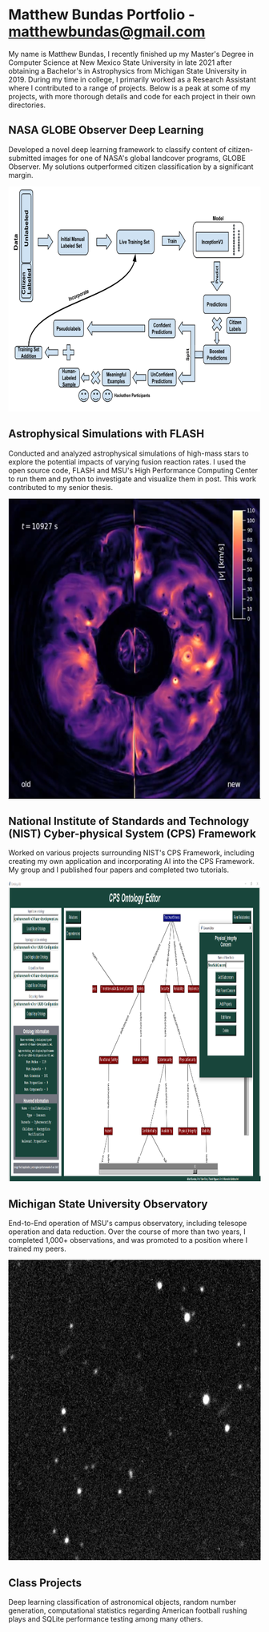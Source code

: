 
# Matthew Bundas Portfolio - matthewbundas@gmail.com

My name is Matthew Bundas, I recently finished up my Master's Degree in Computer Science at New Mexico State University in late 2021 after obtaining a Bachelor's in Astrophysics from Michigan State University in 2019. During my time in college, I primarily worked as a Research Assistant where I contributed to a range of projects. Below is a peak at some of my projects, with more thorough details and code for each project in their own directories.




## NASA GLOBE Observer Deep Learning
Developed a novel deep learning framework to classify content of citizen-submitted images for one of NASA's global landcover programs, GLOBE Observer. My solutions outperformed citizen classification by a significant margin.

<p align="center">
<img src="https://github.com/bundasma/matthew_bundas_portfolio/blob/main/NASA_GLOBE_Observer_Research/README_images/SSAL_framework.png?raw=true" width="600" height="450">
</p>


## Astrophysical Simulations with FLASH
Conducted and analyzed astrophysical simulations of high-mass stars to explore the potential impacts of varying fusion reaction rates. I used the open source code, FLASH and MSU's High Performance Computing Center to run them and python to investigate and visualize them in post. This work contributed to my senior thesis. 

<p align="center">
<img src="https://github.com/bundasma/matthew_bundas_portfolio/blob/main/Astrophysical_Sim_Research/README_images/sim_screenshot.PNG?raw=true" width="600" height="600">
</p>


## National Institute of Standards and Technology (NIST) Cyber-physical System (CPS) Framework
Worked on various projects surrounding NIST's CPS Framework, including creating my own application and incorporating AI into the CPS Framework. My group and I published four papers and completed two tutorials.

<p align="center">
<img src="https://github.com/bundasma/matthew_bundas_portfolio/blob/main/NIST_CPS_Framework_Research/README_images/ontology_editor.png?raw=true" width="1000" height="600">
</p>


## Michigan State University Observatory
End-to-End operation of MSU's campus observatory, including telesope operation and data reduction. Over the course of more than two years, I completed 1,000+ observations, and was promoted to a position where I trained my peers.

<p align="center">
<img src="https://github.com/bundasma/matthew_bundas_portfolio/blob/main/MSU_Observatory/README_images/starfield.png?raw=true" width="1000" height="600">
</p>




## Class Projects
Deep learning classification of astronomical objects, random number generation, computational statistics regarding American football rushing plays and SQLite performance testing among many others. 


